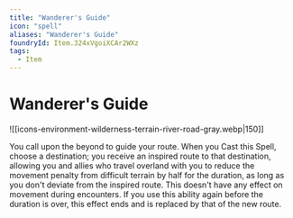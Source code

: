 ```yaml
---
title: "Wanderer's Guide"
icon: "spell"
aliases: "Wanderer's Guide"
foundryId: Item.324xVgoiXCAr2WXz
tags:
  - Item
---
```


# Wanderer's Guide
![[icons-environment-wilderness-terrain-river-road-gray.webp|150]]

You call upon the beyond to guide your route. When you Cast this Spell, choose a destination; you receive an inspired route to that destination, allowing you and allies who travel overland with you to reduce the movement penalty from difficult terrain by half for the duration, as long as you don't deviate from the inspired route. This doesn't have any effect on movement during encounters. If you use this ability again before the duration is over, this effect ends and is replaced by that of the new route.
